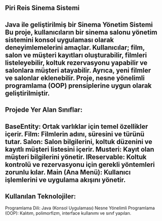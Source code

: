Piri Reis Sinema Sistemi
---
Java ile geliştirilmiş bir Sinema Yönetim Sistemi
Bu proje, kullanıcıların bir sinema salonu yönetim sistemini konsol uygulaması olarak deneyimlemelerini amaçlar. Kullanıcılar; film, salon ve müşteri kayıtları oluşturabilir, filmleri listeleyebilir, koltuk rezervasyonu yapabilir ve salonlara müşteri atayabilir. Ayrıca, yeni filmler ve salonlar eklenebilir.
Proje, nesne yönelimli programlama (OOP) prensiplerine uygun olarak geliştirilmiştir.
---
Projede Yer Alan Sınıflar:
---
BaseEntity: Ortak varlıklar için temel özellikler içerir.
Film: Filmlerin adını, süresini ve türünü tutar.
Salon: Salon bilgilerini, koltuk düzenini ve kayıtlı müşteri listesini içerir.
Musteri: Kayıt olan müşteri bilgilerini yönetir.
IReservable: Koltuk kontrolü ve rezervasyonu için gerekli yöntemleri zorunlu kılar.
Main (Ana Menü): Kullanıcı işlemlerini ve uygulama akışını yönetir.
---
Kullanılan Teknolojiler:
---
Programlama Dili: Java (Konsol Uygulaması)
Nesne Yönelimli Programlama (OOP): Kalıtım, polimorfizm, interface kullanımı ve sınıf yapıları.
